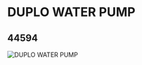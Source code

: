 # DUPLO WATER PUMP
## 44594
![DUPLO WATER PUMP](https://lc-www-live-s.legocdn.com/media/bricks/5/2/4296255.jpg)